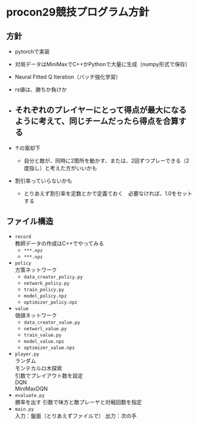 # procon29競技プログラム方針

## 方針
- pytorchで実装
- 対局データはMiniMaxでC++かPythonで大量に生成（numpy形式で保存）
- Neural Fitted Q Iteration（バッチ強化学習）

- rs値は、勝ちか負けか
- それぞれのプレイヤーにとって得点が最大になるように考えて、同じチームだったら得点を合算する
	- 
- ↑の案却下
	- 自分と敵が、同時に2箇所を動かす、または、2回ずつプレーできる（2度指し）と考えた方がいいかも
- 割引率っていらないかも
	- とりあえず割引率を定数とかで定義ておく　必要なければ、1.0をセットする

## ファイル構造
* `record`  
	教師データの作成はC++でやってみる
	- `***.npz`
	- `***.npz`
* `policy`  
	方策ネットワーク
	- `data_creator_policy.py`
	- `network_policy.py`
	- `train_policy.py`
	- `model_policy.npz`
	- `optimizer_policy.npz`
* `value`  
	価値ネットワーク
	- `data_creator_value.py`
	- `networl_value.py`
	- `train_value.py`
	- `model_value.npz`
	- `optimizer_value.npz`
* `player.py`  
	ランダム  
	モンテカルロ木探索  
		引数でプレイアウト数を設定  
	DQN  
	MiniMaxDQN  
* `evaluate.py`  
	勝率を出す
	引数で味方と敵プレーヤと対戦回数を指定
* `main.py`  
	入力：盤面（とりあえずファイルで）
	出力：次の手
